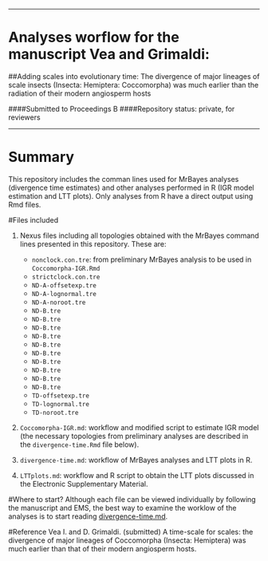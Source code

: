------------------------------
# Analyses worflow for the manuscript Vea and Grimaldi: 
##Adding scales into evolutionary time:  The divergence of major lineages of scale insects (Insecta: Hemiptera: Coccomorpha) was much earlier than the radiation of their modern angiosperm hosts

####Submitted to Proceedings B
####Repository status: private, for reviewers

-----------------------------



# Summary
This repository includes the comman lines used for MrBayes analyses (divergence time estimates) and other analyses performed in R (IGR model estimation and LTT plots). Only analyses from R have a direct output using Rmd files.


#Files included
1. Nexus files including all topologies obtained with the MrBayes command lines presented in this repository. These are:
	- `nonclock.con.tre`: from preliminary MrBayes analysis to be used in `Coccomorpha-IGR.Rmd`
	- `strictclock.con.tre`
	- `ND-A-offsetexp.tre`
	- `ND-A-lognormal.tre`
	- `ND-A-noroot.tre`
	- `ND-B.tre`
	- `ND-B.tre`
	- `ND-B.tre`
	- `ND-B.tre`
	- `ND-B.tre`
	- `ND-B.tre`
	- `ND-B.tre`
	- `ND-B.tre`
	- `ND-B.tre`
	- `ND-B.tre`
	- `TD-offsetexp.tre`
	- `TD-lognormal.tre`
	- `TD-noroot.tre`


2. `Coccomorpha-IGR.md`: workflow and modified script to estimate IGR model (the necessary topologies from preliminary analyses are described in the `divergence-time.Rmd` file below).

3. `divergence-time.md`: workflow of MrBayes analyses and LTT plots in R.

4. `LTTplots.md`: workflow and R script to obtain the LTT plots discussed in the Electronic Supplementary Material. 


#Where to start?
Although each file can be viewed individually by following the manuscript and EMS, the best way to examine the worklow of the analyses is to start reading [divergence-time.md](https://github.com/zourloubidou/Coccomorpha-divergence-time/blob/master/divergence-time.md).

#Reference
Vea I. and D. Grimaldi. (submitted) A time-scale for scales: the divergence of major lineages of Coccomorpha (Insecta: Hemiptera) was much earlier than that of their modern angiosperm hosts.